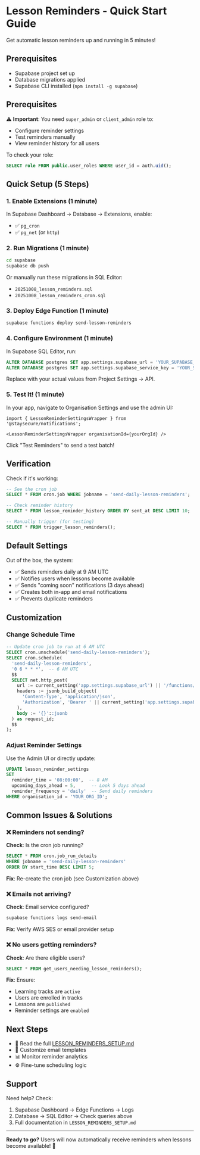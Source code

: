 # Lesson Reminders - Quick Start Guide

Get automatic lesson reminders up and running in 5 minutes!

## Prerequisites

- Supabase project set up
- Database migrations applied
- Supabase CLI installed (`npm install -g supabase`)

## Prerequisites

⚠️ **Important**: You need `super_admin` or `client_admin` role to:
- Configure reminder settings
- Test reminders manually
- View reminder history for all users

To check your role:
```sql
SELECT role FROM public.user_roles WHERE user_id = auth.uid();
```

## Quick Setup (5 Steps)

### 1. Enable Extensions (1 minute)

In Supabase Dashboard → Database → Extensions, enable:
- ✅ `pg_cron`
- ✅ `pg_net` (or `http`)

### 2. Run Migrations (1 minute)

```bash
cd supabase
supabase db push
```

Or manually run these migrations in SQL Editor:
- `20251008_lesson_reminders.sql`
- `20251008_lesson_reminders_cron.sql`

### 3. Deploy Edge Function (1 minute)

```bash
supabase functions deploy send-lesson-reminders
```

### 4. Configure Environment (1 minute)

In Supabase SQL Editor, run:

```sql
ALTER DATABASE postgres SET app.settings.supabase_url = 'YOUR_SUPABASE_URL';
ALTER DATABASE postgres SET app.settings.supabase_service_key = 'YOUR_SERVICE_ROLE_KEY';
```

Replace with your actual values from Project Settings → API.

### 5. Test It! (1 minute)

In your app, navigate to Organisation Settings and use the admin UI:

```tsx
import { LessonReminderSettingsWrapper } from '@staysecure/notifications';

<LessonReminderSettingsWrapper organisationId={yourOrgId} />
```

Click "Test Reminders" to send a test batch!

## Verification

Check if it's working:

```sql
-- See the cron job
SELECT * FROM cron.job WHERE jobname = 'send-daily-lesson-reminders';

-- Check reminder history
SELECT * FROM lesson_reminder_history ORDER BY sent_at DESC LIMIT 10;

-- Manually trigger (for testing)
SELECT * FROM trigger_lesson_reminders();
```

## Default Settings

Out of the box, the system:
- ✅ Sends reminders daily at 9 AM UTC
- ✅ Notifies users when lessons become available
- ✅ Sends "coming soon" notifications (3 days ahead)
- ✅ Creates both in-app and email notifications
- ✅ Prevents duplicate reminders

## Customization

### Change Schedule Time

```sql
-- Update cron job to run at 6 AM UTC
SELECT cron.unschedule('send-daily-lesson-reminders');
SELECT cron.schedule(
  'send-daily-lesson-reminders',
  '0 6 * * *',  -- 6 AM UTC
  $$
  SELECT net.http_post(
    url := current_setting('app.settings.supabase_url') || '/functions/v1/send-lesson-reminders',
    headers := jsonb_build_object(
      'Content-Type', 'application/json',
      'Authorization', 'Bearer ' || current_setting('app.settings.supabase_service_key')
    ),
    body := '{}'::jsonb
  ) as request_id;
  $$
);
```

### Adjust Reminder Settings

Use the Admin UI or directly update:

```sql
UPDATE lesson_reminder_settings 
SET 
  reminder_time = '08:00:00',  -- 8 AM
  upcoming_days_ahead = 5,      -- Look 5 days ahead
  reminder_frequency = 'daily'  -- Send daily reminders
WHERE organisation_id = 'YOUR_ORG_ID';
```

## Common Issues & Solutions

### ❌ Reminders not sending?

**Check**: Is the cron job running?
```sql
SELECT * FROM cron.job_run_details 
WHERE jobname = 'send-daily-lesson-reminders'
ORDER BY start_time DESC LIMIT 5;
```

**Fix**: Re-create the cron job (see Customization above)

### ❌ Emails not arriving?

**Check**: Email service configured?
```bash
supabase functions logs send-email
```

**Fix**: Verify AWS SES or email provider setup

### ❌ No users getting reminders?

**Check**: Are there eligible users?
```sql
SELECT * FROM get_users_needing_lesson_reminders();
```

**Fix**: Ensure:
- Learning tracks are `active`
- Users are enrolled in tracks
- Lessons are `published`
- Reminder settings are `enabled`

## Next Steps

- 📖 Read the full [LESSON_REMINDERS_SETUP.md](./LESSON_REMINDERS_SETUP.md)
- 🎨 Customize email templates
- 📊 Monitor reminder analytics
- ⚙️ Fine-tune scheduling logic

## Support

Need help? Check:
1. Supabase Dashboard → Edge Functions → Logs
2. Database → SQL Editor → Check queries above
3. Full documentation in `LESSON_REMINDERS_SETUP.md`

---

**Ready to go?** Users will now automatically receive reminders when lessons become available! 🎉
